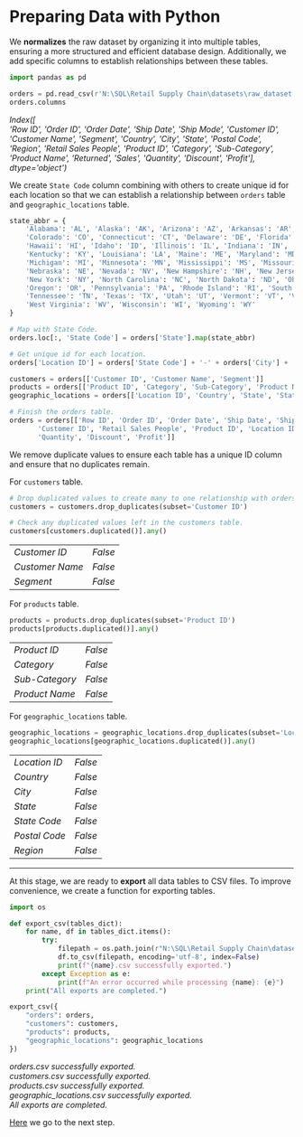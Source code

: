 # Preparing Data with Python

We **normalizes** the raw dataset by organizing it into multiple tables, ensuring a more structured and efficient database design. Additionally, we add specific columns to establish relationships between these tables.

```Python
import pandas as pd

orders = pd.read_csv(r'N:\SQL\Retail Supply Chain\datasets\raw_dataset.csv', encoding='windows-1254')
orders.columns
```

*Index([  
    'Row ID', 'Order ID', 'Order Date', 'Ship Date', 'Ship Mode',
       'Customer ID', 'Customer Name', 'Segment', 'Country', 'City', 'State',
       'Postal Code', 'Region', 'Retail Sales People', 'Product ID',
       'Category', 'Sub-Category', 'Product Name', 'Returned', 'Sales',
       'Quantity', 'Discount', 'Profit'],
      dtype='object')*

We create `State Code` column combining with others to create unique id for each location so that we can establish a relationship between `orders` table and `geographic_locations` table.

```Python
state_abbr = {
    'Alabama': 'AL', 'Alaska': 'AK', 'Arizona': 'AZ', 'Arkansas': 'AR', 'California': 'CA',
    'Colorado': 'CO', 'Connecticut': 'CT', 'Delaware': 'DE', 'Florida': 'FL', 'Georgia': 'GA',
    'Hawaii': 'HI', 'Idaho': 'ID', 'Illinois': 'IL', 'Indiana': 'IN', 'Iowa': 'IA', 'Kansas': 'KS',
    'Kentucky': 'KY', 'Louisiana': 'LA', 'Maine': 'ME', 'Maryland': 'MD', 'Massachusetts': 'MA',
    'Michigan': 'MI', 'Minnesota': 'MN', 'Mississippi': 'MS', 'Missouri': 'MO', 'Montana': 'MT',
    'Nebraska': 'NE', 'Nevada': 'NV', 'New Hampshire': 'NH', 'New Jersey': 'NJ', 'New Mexico': 'NM',
    'New York': 'NY', 'North Carolina': 'NC', 'North Dakota': 'ND', 'Ohio': 'OH', 'Oklahoma': 'OK',
    'Oregon': 'OR', 'Pennsylvania': 'PA', 'Rhode Island': 'RI', 'South Carolina': 'SC', 'South Dakota': 'SD',
    'Tennessee': 'TN', 'Texas': 'TX', 'Utah': 'UT', 'Vermont': 'VT', 'Virginia': 'VA', 'Washington': 'WA',
    'West Virginia': 'WV', 'Wisconsin': 'WI', 'Wyoming': 'WY'
}

# Map with State Code.
orders.loc[:, 'State Code'] = orders['State'].map(state_abbr)

# Get unique id for each location.
orders['Location ID'] = orders['State Code'] + '-' + orders['City'] + '-' + orders['Postal Code'].astype(str)

customers = orders[['Customer ID', 'Customer Name', 'Segment']]
products = orders[['Product ID', 'Category', 'Sub-Category', 'Product Name']]
geographic_locations = orders[['Location ID', 'Country', 'State', 'State Code', 'City', 'Postal Code', 'Region']]

# Finish the orders table.
orders = orders[['Row ID', 'Order ID', 'Order Date', 'Ship Date', 'Ship Mode',
       'Customer ID', 'Retail Sales People', 'Product ID', 'Location ID', 'Returned', 'Sales',
       'Quantity', 'Discount', 'Profit']]
```

We remove duplicate values to ensure each table has a unique ID column and ensure that no duplicates remain.

For `customers` table.

```Python
# Drop duplicated values to create many to one relationship with orders table.
customers = customers.drop_duplicates(subset='Customer ID')

# Check any duplicated values left in the customers table.
customers[customers.duplicated()].any()
```

|                |               |
|----------------|---------------|
| *Customer ID*    | *False*         |
| *Customer Name*  | *False*         |
| *Segment*       | *False*        |

For `products` table.

```Python
products = products.drop_duplicates(subset='Product ID')
products[products.duplicated()].any()
```

|                |               |
|----------------|---------------|
|*Product ID*      | *False*         |
|*Category*       | *False*         |
|*Sub-Category*    | *False*         |
|*Product Name*    | *False*         |

For `geographic_locations` table.

```Python
geographic_locations = geographic_locations.drop_duplicates(subset='Location ID')
geographic_locations[geographic_locations.duplicated()].any()
````

|                |               |
|----------------|---------------|
|*Location ID*    |*False*          |
|*Country*         |*False*          |
|*City*            |*False*          |
|*State*           |*False*          |
|*State Code*      |*False*          |
|*Postal Code*     |*False*          |
|*Region*          |*False*          |

---

At this stage, we are ready to **export** all data tables to CSV files. To improve convenience, we create a function for exporting tables.

```Python
import os

def export_csv(tables_dict):
    for name, df in tables_dict.items(): 
        try:
            filepath = os.path.join(r"N:\SQL\Retail Supply Chain\datasets", f"{name}.csv")
            df.to_csv(filepath, encoding='utf-8', index=False)
            print(f"{name}.csv successfully exported.")
        except Exception as e:
            print(f"An error occurred while processing {name}: {e}")
    print("All exports are completed.")

export_csv({
    "orders": orders,
    "customers": customers,
    "products": products,
    "geographic_locations": geographic_locations
})
```

*orders.csv successfully exported.  
customers.csv successfully exported.  
products.csv successfully exported.  
geographic_locations.csv successfully exported.  
All exports are completed.*

[Here](reports/Setting%20Up%20SQL%20Database.md) we go to the next step.
